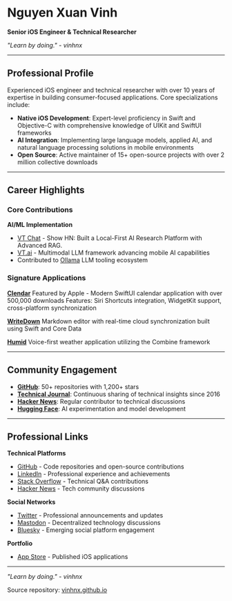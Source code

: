 # Nguyen Xuan Vinh

**Senior iOS Engineer & Technical Researcher**

*"Learn by doing." - vinhnx*

---

## Professional Profile

Experienced iOS engineer and technical researcher with over 10 years of expertise in building consumer-focused applications. Core specializations include:

- **Native iOS Development**: Expert-level proficiency in Swift and Objective-C with comprehensive knowledge of UIKit and SwiftUI frameworks
- **AI Integration**: Implementing large language models, applied AI, and natural language processing solutions in mobile environments
- **Open Source**: Active maintainer of 15+ open-source projects with over 2 million collective downloads

---

## Career Highlights

### Core Contributions

**AI/ML Implementation**
- [VT Chat](https://github.com/vinhnx/vtchat) - Show HN: Built a Local-First AI Research Platform with Advanced RAG.
- [VT.ai](https://github.com/vinhnx/VT.ai) - Multimodal LLM framework advancing mobile AI capabilities
- Contributed to [Ollama](https://github.com/ollama/ollama) LLM tooling ecosystem

### Signature Applications

**[Clendar](https://apps.apple.com/us/app/clendar-a-calendar-app/id1548102041)**
Featured by Apple - Modern SwiftUI calendar application with over 500,000 downloads
Features: Siri Shortcuts integration, WidgetKit support, cross-platform synchronization

**[WriteDown](http://vinhnx.github.io/writedown-site/)**
Markdown editor with real-time cloud synchronization built using Swift and Core Data

**[Humid](http://vinhnx.github.io/humid-site/)**
Voice-first weather application utilizing the Combine framework

---

## Community Engagement

- **[GitHub](https://github.com/vinhnx)**: 50+ repositories with 1,200+ stars
- **[Technical Journal](https://github.com/vinhnx/notes)**: Continuous sharing of technical insights since 2016
- **[Hacker News](https://news.ycombinator.com/user?id=vinhnx)**: Regular contributor to technical discussions
- **[Hugging Face](https://huggingface.co/vinhnx90)**: AI experimentation and model development

---

## Professional Links

**Technical Platforms**
- [GitHub](https://github.com/vinhnx) - Code repositories and open-source contributions
- [LinkedIn](https://www.linkedin.com/in/vinhnx) - Professional experience and achievements
- [Stack Overflow](https://stackoverflow.com/users/1477298/vinh-nguyen) - Technical Q&A contributions
- [Hacker News](https://news.ycombinator.com/user?id=vinhnx) - Tech community discussions

**Social Networks**
- [Twitter](https://twitter.com/vinhnx) - Professional announcements and updates
- [Mastodon](https://mastodon.social/@vinhnx) - Decentralized technology discussions
- [Bluesky](https://bsky.app/profile/vinhnx.bsky.social) - Emerging social platform engagement

**Portfolio**
- [App Store](http://itunes.com/nguyenvinh) - Published iOS applications

---

*"Learn by doing." - vinhnx*

Source repository: [vinhnx.github.io](https://github.com/vinhnx/vinhnx.github.io)
